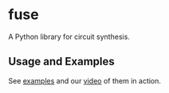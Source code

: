 <!-- Tomer Kaftan, Nikita Kouevda, Daniel Wong -->
<!-- 2013/05/26 -->

# fuse

A Python library for circuit synthesis.

## Usage and Examples

See [examples](https://github.com/nkouevda/fuse/tree/master/examples) and our
[video](http://www.youtube.com/watch?v=jydbIXG1Y6w) of them in action.
